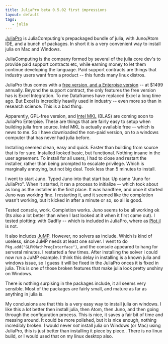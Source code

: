 ```yaml
---
title: JuliaPro beta 0.5.02 first impressions
layout: default
tags:
   - julia
---
```


[JuliaPro](http://juliacomputing.com/products/juliapro.html) is JuliaComputing's prepackaged bundle of julia, with Juno/Atom IDE, and a bunch of packages. 
In short it is a very convenient way to install julia on Mac and Windows.
<!--more-->
JuliaComputing is the company formed by several of the julia core dev's to provide paid support contracts etc, while earning money to let them continue developing the language. Paid support contracts are things that industry users want from a product -- this funds many linux distros.

JuliaPro thus comes with a [free version, and a Enterpise version](https://shop.juliacomputing.com/Products/?page_id=7435) -- at $1499 annually. Beyond the support contract, the only features the free version has is Excel Integration.
To me Dataframes have replaced Excel a long time ago. But Excel is incredibly heavily used in industry -- even more so than in research science. This is a bad thing.

Apparently, GPL-free version, and [Intel MKL](https://software.intel.com/en-us/intel-mkl) (BLAS) are coming soon to JuliaPro Enterpise. These are things that are fairly easy to setup when building julia from source. Intel MKL is actually available free -- which is news to me. So I have downloaded the non-paid version, on to a windows computer that has never had julia before.

Installing seemed clean, easy and quick. Faster than building from source that is for sure. Installed looked basic, but functional. Nothing insane in the user agreement. To install for all users, I had to close and restart the installer, rather than being prompted to escalate privilege. Which is marginally annoying, but not big deal. Took less than 5 minutes to install.

I went to start Juno. Typed Juno into that start bar.
Up came "Juno for JuliaPro". When it started, it ran a process to initialize -- which took about as long as the installer in the first place. It was handfree, and once it started Juno was working fine.
I restarting it, and it seemed like the completion wasn't working, but it kicked in after a minute or so, so all is good.

Tested console, work. Completion works.
Juno seems to be all working ok (Its also a lot better than when I last looked at it when it first came out).
I tested plotting: with Gadfly -- which is included in JuliaPro, where as [Plot.jl](https://github.com/JuliaPlots/Plots.jl) is not.

It also includes [JuMP](http://jump.readthedocs.io/).
However, no solvers as include. Which is kind of useless, since JuMP needs at least one solver.
I went to do `Pkg.add("GLPKMathProgInterface")`, and the console appeared to hang for serveral minutes. I restarted a few times. After installing the solver i could now run a JuMP example.  I think this delay in installing is a known julia and windows issue, so I guess it will be fixed in the JuliaPro onces it is fixed in julia. This is one of those broken features that make julia look pretty unshiny on Windows.

There is nothing surpising in the packages include,
it all seems very sensible. Most of the packages are fairly small, and mature as far as anything in julia is.

My conclusions are that this is a very easy way to install julia on windows. I like this a lot better then install julia, then Atom, then Juno, and then going through the configuration process. This is nice, it saves a fair bit of time and messing around. It could be more polished, but it is nice enough, nothing incredibly broken. I would never *not* install julia on Windows (or Mac) using JuliaPro, this is just better than installing it piece by piece.. There is no linux build, or I would used that on my linux desktop also.


